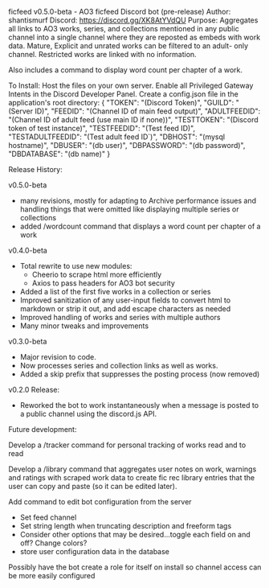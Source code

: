 ficfeed
v0.5.0-beta - AO3 ficfeed Discord bot (pre-release)
Author: shantismurf
Discord: https://discord.gg/XK8AtYVdQU
Purpose:
  Aggregates all links to AO3 works, series, and collections mentioned in any
  public channel into a single channel where they are reposted as embeds with 
  work data. Mature, Explicit and unrated works can be filtered to an adult-
  only channel. Restricted works are linked with no information.
  
  Also includes a command to display word count per chapter of a work.
  
To Install:
Host the files on your own server. 
Enable all Privileged Gateway Intents in the Discord Developer Panel.
Create a config.json file in the application's root directory:
{
    "TOKEN": "(Discord Token)",
    "GUILD": "(Server ID)",
    "FEEDID": "(Channel ID of main feed output)",
    "ADULTFEEDID": "(Channel ID of adult feed (use main ID if none))",
    "TESTTOKEN": "(Discord token of test instance)",
    "TESTFEEDID": "(Test feed ID)",
    "TESTADULTFEEDID": "(Test adult feed ID`)",
    "DBHOST": "(mysql hostname)",
    "DBUSER": "(db user)",
    "DBPASSWORD": "(db password)",
    "DBDATABASE": "(db name)"
}


Release History:

v0.5.0-beta
 - many revisions, mostly for adapting to Archive performance issues and 
     handling things that were omitted like displaying multiple series or 
     collections 
 - added /wordcount command that displays a word count per chapter of a work

v0.4.0-beta
 - Total rewrite to use new modules:
   - Cheerio to scrape html more efficiently
   - Axios to pass headers for AO3 bot security
 - Added a list of the first five works in a collection or series
 - Improved sanitization of any user-input fields to convert html to markdown 
     or strip it out, and add escape characters as needed
 - Improved handling of works and series with multiple authors
 - Many minor tweaks and improvements

v0.3.0-beta
 - Major revision to code.
 - Now processes series and collection links as well as works.
 - Added a skip prefix that suppresses the posting process (now removed)

v0.2.0 Release:
 - Reworked the bot to work instantaneously when a message is posted to a 
     public channel using the discord.js API.


Future development:

Develop a /tracker command for personal tracking of works read and to read

Develop a /library command that aggregates user notes on work, warnings and 
  ratings with scraped work data to create fic rec library entries that the 
  user can copy and paste (so it can be edited later).

Add command to edit bot configuration from the server
 - Set feed channel
 - Set string length when truncating description and freeform tags
 - Consider other options that may be desired...toggle each field on and off? 
     Change colors?
 - store user configuration data in the database

Possibly have the bot create a role for itself on install so channel access can
  be more easily configured
